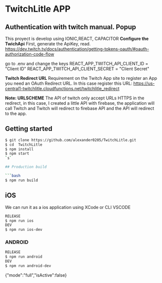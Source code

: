 
# TwitchLitle APP


## Authentication with twitch manual. Popup 

This proyect is develop using IONIC,REACT, CAPACITOR
**Configure the TwichApi**
First, generate the ApiKey, read.
 https://dev.twitch.tv/docs/authentication/getting-tokens-oauth/#oauth-authorization-code-flow
 
go to .env  and change the keys
REACT_APP_TWITCH_API_CLIENT_ID = "Client ID"
REACT_APP_TWITCH_API_CLIENT_SECRET = "Client Secret"

**Twitch Redirect URL**
Requirement on the Twitch App site to register an App you need an OAuth Redirect URL.
In this case register this URL: https://us-central1-twitchlitle.cloudfunctions.net/twitchlitle_redirect

**Note: URLSCHEME**
The API of twitch only accept URLs HTTPS in the redirect, in this case, I created a little API with firebase, the application will call Twitch and Twitch will redirect to firebase API and the API will redirect to the app.



## Getting started

```bash
$ git clone https://github.com/alexander0205/TwitchLitle.git
$ cd  TwitchLitle
$ npm install
$ npm start 
`s`

## Production build

```bash
$ npm run build
```

## iOS

We can run it as a ios application using XCode or CLI VSCODE


```bash 
RELEASE
$ npm run ios 
DEV
$ npm run ios-dev 
```




### ANDROID

```bash
RELEASE
$ npm run android 
DEV
$ npm run android-dev 
```

{"mode":"full","isActive":false}

